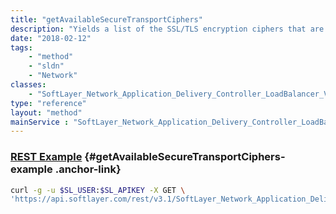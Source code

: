 ```yaml
---
title: "getAvailableSecureTransportCiphers"
description: "Yields a list of the SSL/TLS encryption ciphers that are currently supported on this virtual IP address instance. "
date: "2018-02-12"
tags:
    - "method"
    - "sldn"
    - "Network"
classes:
    - "SoftLayer_Network_Application_Delivery_Controller_LoadBalancer_VirtualIpAddress"
type: "reference"
layout: "method"
mainService : "SoftLayer_Network_Application_Delivery_Controller_LoadBalancer_VirtualIpAddress"
---
```


### [REST Example](#getAvailableSecureTransportCiphers-example) <a href="/article/rest/"><i class="fas fa-question"></i></a> {#getAvailableSecureTransportCiphers-example .anchor-link} 
```bash
curl -g -u $SL_USER:$SL_APIKEY -X GET \
'https://api.softlayer.com/rest/v3.1/SoftLayer_Network_Application_Delivery_Controller_LoadBalancer_VirtualIpAddress/{SoftLayer_Network_Application_Delivery_Controller_LoadBalancer_VirtualIpAddressID}/getAvailableSecureTransportCiphers'
```
